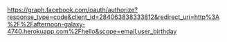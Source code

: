 https://graph.facebook.com/oauth/authorize?response_type=code&client_id=284063838333812&redirect_uri=http%3A%2F%2Fafternoon-galaxy-4740.herokuapp.com%2Fhello&scope=email,user_birthday
